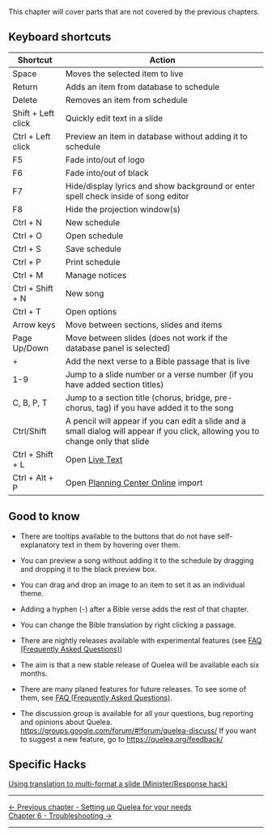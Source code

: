 This chapter will cover parts that are not covered by the previous
chapters.

## Keyboard shortcuts

| Shortcut | Action |
| --- | --- |
| Space | Moves the selected item to live |
| Return | Adds an item from database to schedule |
| Delete | Removes an item from schedule |
| Shift + Left click | Quickly edit text in a slide |
| Ctrl + Left click | Preview an item in database without adding it to schedule |
| F5 | Fade into/out of logo |
| F6 | Fade into/out of black |
| F7 | Hide/display lyrics and show background or enter spell check inside of song editor |
| F8 | Hide the projection window(s) |
| Ctrl + N | New schedule |
| Ctrl + O | Open schedule |
| Ctrl + S | Save schedule |
| Ctrl + P | Print schedule |
| Ctrl + M | Manage notices |
| Ctrl + Shift + N | New song |
| Ctrl + T | Open options |
| Arrow keys | Move between sections, slides and items |
| Page Up/Down | Move between slides (does not work if the database panel is selected) |
| + | Add the next verse to a Bible passage that is live |
| 1-9 | Jump to a slide number or a verse number (if you have added section titles) |
| C, B, P, T | Jump to a section title (chorus, bridge, pre-chorus, tag) if you have added it to the song |
| Ctrl/Shift | A pencil will appear if you can edit a slide and a  small dialog will appear if you click, allowing you to change only that slide |
| Ctrl + Shift + L | Open [Live Text](Live_Text.md "Live Text") |
| Ctrl + Alt + P | Open [Planning Center Online](Planning_Center_Online.md "Planning Center Online") import |

## Good to know

* There are tooltips available to the buttons that do not have
self-explanatory text in them by hovering over them.

* You can preview a song without adding it to the schedule by dragging
and dropping it to the black preview box.

* You can drag and drop an image to an item to set it as an individual
theme.

* Adding a hyphen (-) after a Bible verse adds the rest of that
chapter.

* You can change the Bible translation by right clicking a passage.

* There are nightly releases available with experimental features (see
[FAQ (Frequently Asked
Questions)](FAQ_\(Frequently_Asked_Questions\).md "Frequently Asked Questions"))

* The aim is that a new stable release of Quelea will be available each
six months.

* There are many planed features for future releases. To see some of
them, see [FAQ (Frequently Asked
Questions)](FAQ_\(Frequently_Asked_Questions\).md "Frequently Asked Questions").

* The discussion group is available for all your questions, bug
reporting and opinions about Quelea.
<https://groups.google.com/forum/#!forum/quelea-discuss/> If you want to
suggest a new feature, go to <https://quelea.org/feedback/>

## Specific Hacks

[Using translation to multi-format a slide (Minister/Response
hack)](Minister_Response_Hack.md "Minister/Response hack")

-----



[← Previous chapter - Setting up Quelea for your
needs](Setting_up_Quelea_for_your_needs.md "Setting up Quelea for your needs")
&nbsp;&nbsp;&nbsp;&nbsp;&nbsp;&nbsp;&nbsp;&nbsp;&nbsp;&nbsp;&nbsp;&nbsp;&nbsp;&nbsp;&nbsp;&nbsp;&nbsp;&nbsp;&nbsp;&nbsp;&nbsp;&nbsp;&nbsp;&nbsp; [Chapter 6 - Troubleshooting
→](Troubleshooting.md "Troubleshooting")

---
